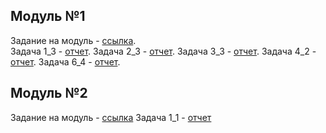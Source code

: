 ## Модуль №1
Задание на модуль - [ссылка](https://docs.google.com/document/d/14-LAQcTvc-wnqnrx6_bavhgHn1fhT4cp6Um4B8QiLH8/edit).  
Задача 1_3 - [отчет](https://contest.yandex.ru/contest/25759/run-report/50580272/).
Задача 2_3 - [отчет](https://contest.yandex.ru/contest/25759/run-report/50588712/).
Задача 3_3 - [отчет](https://contest.yandex.ru/contest/25759/run-report/50655251/).
Задача 4_2 - [отчет](https://contest.yandex.ru/contest/25759/run-report/50722785/).
Задача 6_4 - [отчет](https://contest.yandex.ru/contest/25759/run-report/50740689/).
## Модуль №2
Задание на модуль - [ссылка]()
Задача 1_1 - [отчет](https://contest.yandex.ru/contest/26886/run-report/51305716/)